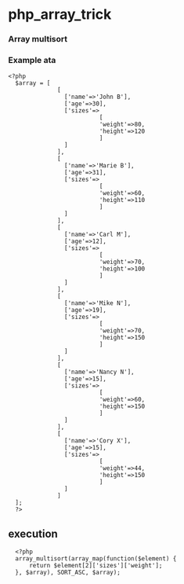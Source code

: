 # php_array_trick

### Array multisort 
### Example ata 
    <?php
      $array = [
                  [
                    ['name'=>'John B'],
                    ['age'=>30],
                    ['sizes'=>
                              [
                              'weight'=>80, 
                              'height'=>120
                              ]
                    ]
                  ],
                  [
                    ['name'=>'Marie B'],
                    ['age'=>31],
                    ['sizes'=>
                              [
                              'weight'=>60, 
                              'height'=>110
                              ]
                    ]
                  ],
                  [
                    ['name'=>'Carl M'],
                    ['age'=>12],
                    ['sizes'=>
                              [
                              'weight'=>70, 
                              'height'=>100
                              ]
                    ]
                  ],
                  [
                    ['name'=>'Mike N'],
                    ['age'=>19],
                    ['sizes'=>
                              [
                              'weight'=>70, 
                              'height'=>150
                              ]
                    ]
                  ],
                  [
                    ['name'=>'Nancy N'],
                    ['age'=>15],
                    ['sizes'=>
                              [
                              'weight'=>60, 
                              'height'=>150
                              ]
                    ]
                  ],
                  [
                    ['name'=>'Cory X'],
                    ['age'=>15],
                    ['sizes'=>
                              [
                              'weight'=>44, 
                              'height'=>150
                              ]
                    ]
                  ]
      ];
      ?>

## execution

      <?php
      array_multisort(array_map(function($element) {
          return $element[2]['sizes']['weight'];
      }, $array), SORT_ASC, $array);
